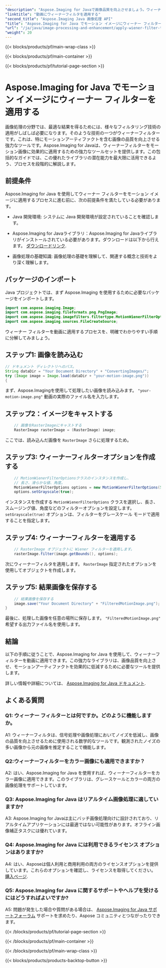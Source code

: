 ```yaml
---
"description": "Aspose.Imaging for Javaで画像品質を向上させましょう。ウィーナーフィルターを動画に適用する方法を段階的に学び、画像処理を最適化しましょう。"
"linktitle": "動画にウィーナーフィルタを適用する"
"second_title": "Aspose.Imaging Java 画像処理 API"
"title": "Aspose.Imaging for Java でモーション イメージにウィーナー フィルターを適用する"
"url": "/ja/java/image-processing-and-enhancement/apply-wiener-filter-to-motion-images/"
"weight": 20
---
```


{{< blocks/products/pf/main-wrap-class >}}

{{< blocks/products/pf/main-container >}}

{{< blocks/products/pf/tutorial-page-section >}}

# Aspose.Imaging for Java でモーション イメージにウィーナー フィルターを適用する


画像処理の分野では、最適な結果を得るためには、様々なフィルタリング技術の適用がしばしば必要になります。そのような技術の一つがウィーナーフィルターです。これは、特にモーションアーティファクトを含む画像の品質を向上させる強力なツールです。Aspose.Imaging for Javaは、ウィーナーフィルターをモーション画像に効果的に適用するための強力なツールセットを提供します。この包括的なガイドでは、この優れたライブラリの潜在能力を最大限に活用できるよう、プロセスを段階的に解説します。

## 前提条件

Aspose.Imaging for Java を使用してウィーナー フィルターをモーション イメージに適用するプロセスに進む前に、次の前提条件を満たしている必要があります。

- Java 開発環境: システムに Java 開発環境が設定されていることを確認します。

- Aspose.Imaging for Javaライブラリ：Aspose.Imaging for Javaライブラリがインストールされている必要があります。ダウンロードは以下から行えます。 [ダウンロードリンク](https://releases。aspose.com/imaging/java/).

- 画像処理の基礎知識: 画像処理の基礎を理解して、関連する概念と技術をより深く理解します。

## パッケージのインポート

Java プロジェクトでは、まず Aspose.Imaging を使用するために必要なパッケージをインポートします。

```java
import com.aspose.imaging.Image;
import com.aspose.imaging.fileformats.png.PngImage;
import com.aspose.imaging.imagefilters.filtertype.MotionWienerFilterOptions;
import com.aspose.imaging.sources.FileCreateSource;
```

ウィーナー フィルターを動画に適用するプロセスを、明確でわかりやすい手順に分解してみましょう。

## ステップ1: 画像を読み込む

```java
// ドキュメント ディレクトリへのパス。
String dataDir = "Your Document Directory" + "ConvertingImages/";
try (Image image = Image.load(dataDir + "your-motion-image.png"))
{
```

まず、Aspose.Imagingを使用して処理したい画像を読み込みます。 `"your-motion-image.png"` 動画の実際のファイル名を入力します。

## ステップ2：イメージをキャストする

```java
    // 画像をRasterImageにキャストする
    RasterImage rasterImage = (RasterImage) image;
```

ここでは、読み込んだ画像を `RasterImage` さらに処理するため。

## ステップ3: ウィーナーフィルターオプションを作成する

```java
    // MotionWienerFilterOptionsクラスのインスタンスを作成し、
    // 長さ、滑らかな値、角度。
    MotionWienerFilterOptions options = new MotionWienerFilterOptions(50, 9, 90);
    options.setGrayscale(true);
```

インスタンスを作成する `MotionWienerFilterOptions` クラスを選択し、長さ、スムージング値、角度などのフィルターオプションを設定します。 `setGrayscale(true)` オプションは、フィルターをグレースケール モードで適用することを指定します。

## ステップ4: ウィーナーフィルターを適用する

```java
    // RasterImage オブジェクトに Wiener フィルターを適用します。
    rasterImage.filter(image.getBounds(), options);
```

次にウィーナーフィルタを適用します。 `RasterImage` 指定されたオプションを使用してオブジェクトを作成します。

## ステップ5: 結果画像を保存する

```java
    // 結果画像を保存する
    image.save("Your Document Directory" + "FilteredMotionImage.png");
}
```

最後に、処理した画像を任意の場所に保存します。 `"FilteredMotionImage.png"` 希望する出力ファイル名を使用します。

## 結論

以下の手順に従うことで、Aspose.Imaging for Java を使用して、ウィーナーフィルターを動画に適用できます。この強力なライブラリは、画像品質を向上させ、モーションアーティファクトを効果的に低減するために必要なツールを提供します。

詳しい情報や詳細については、 [Aspose.Imaging for Java ドキュメント](https://reference。aspose.com/imaging/java/).

## よくある質問

### Q1: ウィーナー フィルターとは何ですか。どのように機能しますか。

A1: ウィーナーフィルタは、信号処理や画像処理においてノイズを低減し、画像の品質を向上させるために使用される数学的なツールです。観測されたノイズの多い画像から元の画像を推定することで機能します。

### Q2:ウィーナーフィルターをカラー画像にも適用できますか？

A2: はい、Aspose.Imaging for Java を使用すれば、ウィーナーフィルターをカラー画像に適用できます。このライブラリは、グレースケールとカラーの両方の画像処理をサポートしています。

### Q3: Aspose.Imaging for Java はリアルタイム画像処理に適していますか?

A3: Aspose.Imaging for Javaは主にバッチ画像処理向けに設計されており、リアルタイムアプリケーションには最適ではない可能性があります。オフライン画像補正タスクには優れています。

### Q4: Aspose.Imaging for Java には利用できるライセンス オプションはありますか?

A4: はい、Asposeは個人利用と商用利用の両方のライセンスオプションを提供しています。これらのオプションを確認し、ライセンスを取得してください。 [購入ページ](https://purchase。aspose.com/buy).

### Q5: Aspose.Imaging for Java に関するサポートやヘルプを受けるにはどうすればよいですか?

A5: 問題が発生した場合や質問がある場合は、 [Aspose.Imaging for Java サポートフォーラム](https://forum.aspose.com/) サポートを求めたり、Aspose コミュニティとつながったりできます。

{{< /blocks/products/pf/tutorial-page-section >}}

{{< /blocks/products/pf/main-container >}}

{{< /blocks/products/pf/main-wrap-class >}}

{{< blocks/products/products-backtop-button >}}